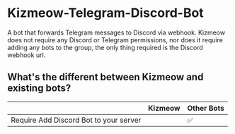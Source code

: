 # Kizmeow-Telegram-Discord-Bot
A bot that forwards Telegram messages to Discord via webhook. Kizmeow does not require any Discord or Telegram permissions, nor does it require adding any bots to the group, the only thing required is the Discord webhook url.

What's the different between Kizmeow and existing bots?
-----------------

|        | Kizmeow | Other Bots |
|--------------------------------------|----|----|
|Require Add Discord Bot to your server|    | ✅ |

